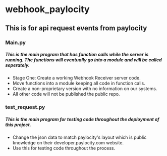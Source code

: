 # webhook_paylocity
## This is for api request events from paylocity

### Main.py
##### This is the main program that has function calls while the server is running. The functions will eventually go into a module and will be called seperately.
- Stage One: Create a working Webhook Receiver server code.
- Move functions into a module keeping all code in function calls.
- Create a non-proprietary version with no information on our systems.
- All other code will not be published the public repo.


### test_request.py
##### This is the main program for testing code throughout the deployment of this project.
- Change the json data to match paylocity's layout which is public knowledge on their developer.paylocity.com website.
- Use this for testing code throughout the process.